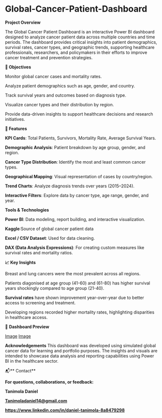 # Global-Cancer-Patient-Dashboard

**Project Overview**

The Global Cancer Patient Dashboard is an interactive Power BI dashboard designed to analyze cancer patient data across multiple countries and time periods. The dashboard provides critical insights into patient demographics, survival rates, cancer types, and geographic trends, supporting healthcare professionals, researchers, and policymakers in their efforts to improve cancer treatment and prevention strategies.

**🎯 Objectives**

Monitor global cancer cases and mortality rates.

Analyze patient demographics such as age, gender, and country.

Track survival years and outcomes based on diagnosis type.

Visualize cancer types and their distribution by region.

Provide data-driven insights to support healthcare decisions and research initiatives.

**📌 Features**

**KPI Cards**: Total Patients, Survivors, Mortality Rate, Average Survival Years.

**Demographic Analysis**: Patient breakdown by age group, gender, and region.

**Cancer Type Distribution**: Identify the most and least common cancer types.

**Geographical Mapping**: Visual representation of cases by country/region.

**Trend Charts**: Analyze diagnosis trends over years (2015–2024).

**Interactive Filters**: Explore data by cancer type, age range, gender, and year.

**Tools & Technologies**

**Power BI**: Data modeling, report building, and interactive visualization.

**Kaggle**:Source of global cancer patient data

**Excel / CSV Dataset**: Used for data cleaning.

**DAX (Data Analysis Expressions)**: For creating custom measures like survival rates and mortality ratios.

**📈 Key Insights**

Breast and lung cancers were the most prevalent across all regions.

Patients diagonised at age group (41-60) and (61-80) has higher survival years shockingly compared to age group (21-40).

**Survival rates** have shown improvement year-over-year due to better access to screening and treatment.

Developing regions recorded higher mortality rates, highlighting disparities in healthcare access.

📸 **Dashboard Preview**

[Image](https://github.com/user-attachments/assets/0d1bfff1-f5af-4751-aa03-add4387a06b4)
[Image](https://github.com/user-attachments/assets/d8b0aa17-2750-4c57-968a-1af83a8c972c)


 **Acknowledgements**
This dashboard was developed using simulated global cancer data for learning and portfolio purposes. The insights and visuals are intended to showcase data analysis and reporting capabilities using Power BI in the healthcare sector.

📬** Contact**

**For questions, collaborations, or feedback:**

**Tanimola Daniel**

**Tanimoladaniel14@gmail.com**

**https://www.linkedin.com/in/daniel-tanimola-8a8479298**
